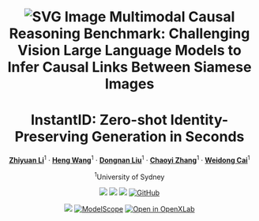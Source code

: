 <p align="center">
<h1 align="center"> <img src="image/unicorn.svg" alt="SVG Image"> Multimodal Causal Reasoning Benchmark: Challenging Vision Large Language Models to Infer Causal Links Between Siamese Images</h1>
</p>

<div align="center">
<h1>InstantID: Zero-shot Identity-Preserving Generation in Seconds</h1>

[**Zhiyuan Li**](https://github.com/Zhiyuan-Li-John)<sup>1</sup> · [**Heng Wang**](https://scholar.google.com.au/citations?user=jPj4ViQAAAAJ&hl=en&oi=ao)<sup>1</sup> · [**Dongnan Liu**](https://scholar.google.com.au/citations?user=JZzb8XUAAAAJ&hl=en&oi=ao)<sup>1</sup> · [**Chaoyi Zhang**](https://scholar.google.com.au/citations?user=GSM6eT0AAAAJ&hl=en&oi=ao)<sup>1</sup> · [**Weidong Cai**](https://scholar.google.com.au/citations?user=N8qTc2AAAAAJ&hl=en&oi=ao)<sup>1</sup>

<sup>1</sup>University of Sydney



<a href='https://instantid.github.io/'><img src='https://img.shields.io/badge/Project-Page-green'></a>
<a href='https://arxiv.org/abs/2401.07519'><img src='https://img.shields.io/badge/Technique-Report-red'></a>
<a href='https://huggingface.co/papers/2401.07519'><img src='https://img.shields.io/static/v1?label=Paper&message=Huggingface&color=orange'></a> 
[![GitHub](https://img.shields.io/github/stars/InstantID/InstantID?style=social)](https://github.com/InstantID/InstantID)

<a href='https://huggingface.co/spaces/InstantX/InstantID'><img src='https://img.shields.io/badge/%F0%9F%A4%97%20Hugging%20Face-Spaces-blue'></a>
[![ModelScope](https://img.shields.io/badge/ModelScope-Studios-blue)](https://modelscope.cn/studios/instantx/InstantID/summary)
[![Open in OpenXLab](https://cdn-static.openxlab.org.cn/app-center/openxlab_app.svg)](https://openxlab.org.cn/apps/detail/InstantX/InstantID)

</div>


